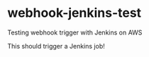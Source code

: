 # webhook-jenkins-test
Testing webhook trigger with Jenkins on AWS

This should trigger a Jenkins job!
